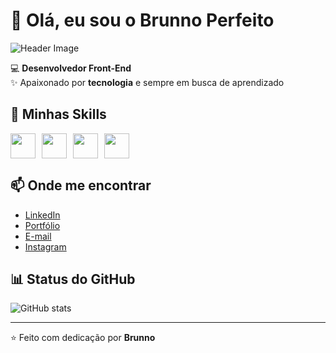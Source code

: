 # 👋 Olá, eu sou o Brunno Perfeito

![Header Image](https://cdn.pixabay.com/photo/2016/11/30/20/58/programming-1873854_1280.png)

💻 **Desenvolvedor Front-End**  
✨ Apaixonado por **tecnologia** e sempre em busca de aprendizado

## 🚀 Minhas Skills
<div style="display: flex; gap: 10px;">
  <img src="https://cdn.jsdelivr.net/gh/devicons/devicon/icons/html5/html5-original.svg" width="40" />
  <img src="https://cdn.jsdelivr.net/gh/devicons/devicon/icons/css3/css3-original.svg" width="40" />
  <img src="https://cdn.jsdelivr.net/gh/devicons/devicon/icons/javascript/javascript-original.svg" width="40" />
  <img src="https://cdn.jsdelivr.net/gh/devicons/devicon/icons/react/react-original.svg" width="40" />
</div>

## 📫 Onde me encontrar
- [LinkedIn](https://www.linkedin.com/in/brunno-perfeito-1ba36834a/)
- [Portfólio](https://bperfeito.vercel.app/)
- [E-mail](mailto:brunnoperfeito.92@gmail.com)
- [Instagram](https://www.instagram.com/bperfeito.dev/)

## 📊 Status do GitHub
![GitHub stats](https://github-readme-stats.vercel.app/api?username=Bperfeito&show_icons=true&theme=dark)

---
⭐️ Feito com dedicação por **Brunno**

